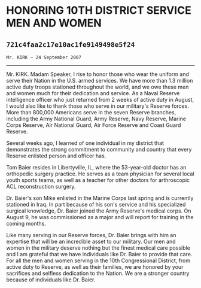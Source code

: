 # HONORING 10TH DISTRICT SERVICE MEN AND WOMEN
## `721c4faa2c17e10ac1fe9149498e5f24`
`Mr. KIRK — 24 September 2007`

---


Mr. KIRK. Madam Speaker, I rise to honor those who wear the uniform 
and serve their Nation in the U.S. armed services. We have more than 
1.3 million active duty troops stationed throughout the world, and we 
owe these men and women much for their dedication and service. As a 
Naval Reserve intelligence officer who just returned from 2 weeks of 
active duty in August, I would also like to thank those who serve in 
our military's Reserve forces. More than 800,000 Americans serve in the 
seven Reserve branches, including the Army National Guard, Army 
Reserve, Navy Reserve, Marine Corps Reserve, Air National Guard, Air 
Force Reserve and Coast Guard Reserve.

Several weeks ago, I learned of one individual in my district that 
demonstrates the strong commitment to community and country that every 
Reserve enlisted person and officer has.

Tom Baier resides in Libertyville, IL, where the 53-year-old doctor 
has an orthopedic surgery practice. He serves as a team physician for 
several local youth sports teams, as well as a teacher for other 
doctors for arthroscopic ACL reconstruction surgery.

Dr. Baier's son Mike enlisted in the Marine Corps last spring and is 
currently stationed in Iraq. In part because of his son's service and 
his specialized surgical knowledge, Dr. Baier joined the Army Reserve's 
medical corps. On August 9, he was commissioned as a major and will 
report for training in the coming months.

Like many serving in our Reserve forces, Dr. Baier brings with him an 
expertise that will be an incredible asset to our military. Our men and 
women in the military deserve nothing but the finest medical care 
possible and I am grateful that we have individuals like Dr. Baier to 
provide that care. For all the men and women serving in the 10th 
Congressional District, from active duty to Reserve, as well as their 
families, we are honored by your sacrifices and selfless dedication to 
the Nation. We are a stronger country because of individuals like Dr. 
Baier.
